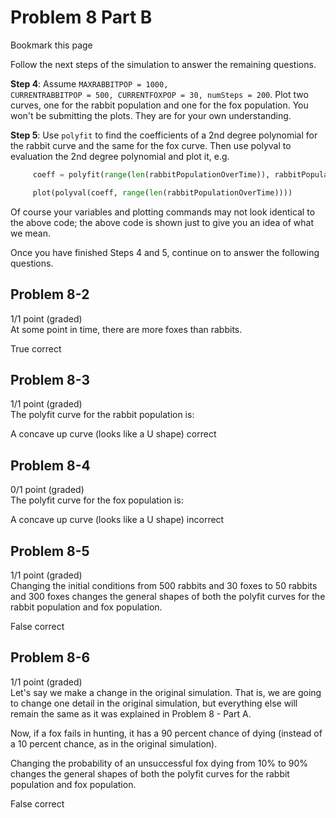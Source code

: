 # Problem 8 Part B
Bookmark this page

 Follow the next steps of the simulation to answer the remaining questions.

**Step 4**: Assume <code>MAXRABBITPOP = 1000, CURRENTRABBITPOP = 500, CURRENTFOXPOP = 30, numSteps = 200</code>. Plot two curves, one for the rabbit population and one for the fox population. You won't be submitting the plots. They are for your own understanding.

**Step 5**: Use <code>polyfit</code> to find the coefficients of a 2nd degree polynomial for the rabbit curve and the same for the fox curve. Then use polyval to evaluation the 2nd degree polynomial and plot it, e.g.
```python
     coeff = polyfit(range(len(rabbitPopulationOverTime)), rabbitPopulationOverTime, 2)

     plot(polyval(coeff, range(len(rabbitPopulationOverTime))))
```

Of course your variables and plotting commands may not look identical to the above code; the above code is shown just to give you an idea of what we mean.

Once you have finished Steps 4 and 5, continue on to answer the following questions.


## Problem 8-2
1/1 point (graded)  
At some point in time, there are more foxes than rabbits.

True correct


## Problem 8-3
1/1 point (graded)  
The polyfit curve for the rabbit population is:

A concave up curve (looks like a U shape) correct


## Problem 8-4
0/1 point (graded)  
The polyfit curve for the fox population is:

A concave up curve (looks like a U shape) incorrect


## Problem 8-5
1/1 point (graded)  
Changing the initial conditions from 500 rabbits and 30 foxes to 50 rabbits and 300 foxes changes the general shapes of both the polyfit curves for the rabbit population and fox population.

False correct


## Problem 8-6
1/1 point (graded)  
Let's say we make a change in the original simulation. That is, we are going to change one detail in the original simulation, but everything else will remain the same as it was explained in Problem 8 - Part A.

Now, if a fox fails in hunting, it has a 90 percent chance of dying (instead of a 10 percent chance, as in the original simulation).

Changing the probability of an unsuccessful fox dying from 10% to 90% changes the general shapes of both the polyfit curves for the rabbit population and fox population.


False correct
